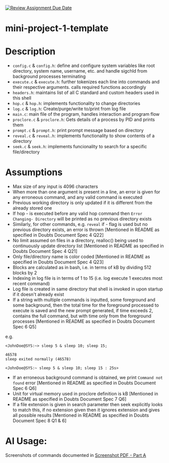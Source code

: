 [![Review Assignment Due Date](https://classroom.github.com/assets/deadline-readme-button-22041afd0340ce965d47ae6ef1cefeee28c7c493a6346c4f15d667ab976d596c.svg)](https://classroom.github.com/a/Qiz9msrr)
# mini-project-1-template

# Description
- `config.c` & `config.h`: define and configure system variables like root directory, system name, username, etc. and handle sigchld from background processes terminating
- `execute.c` & `execute.h`: further tokenizes each line into commands and their respective arguments. calls required functions accordingly
- `headers.h`: maintains list of all C standard and custom headers used in this shell
-  `hop.c` & `hop.h`: implements functionality to change directories
- `log.c` & `log.h`: Create/purge/write to/print from log file
- `main.c`: main file of the program, handles interaction and program flow
- `proclore.c` & `proclore.h`: Gets details of a process by PID and prints them
- `prompt.c` & `prompt.h`: print prompt message based on directory 
- `reveal.c` & `reveal.h`: implements functionality to show contents of a directory
- `seek.c` & `seek.h`: implements funcionality to search for a specific file/directory


# Assumptions
- Max size of any input is 4096 characters
- When more than one argument is present in a line, an error is given for any erroneous command, and any valid command is executed
- Previous working directory is only updated if it is different from the already stored one
- If hop - is executed before any valid hop command then `Error Changing- Directory` will be printed as no previous directory exists
- Similarly, for other commands, e.g. `reveal` if - flag is used but no previous directory exists, an error is thrown [Mentioned in README as specified in Doubts Document Spec 4 Q22]
- No limit assumed on files in a directory, realloc() being used to continuously update directory list [Mentioned in README as specified in Doubts Document Spec 4 Q21]
-  Only file/directory name is color coded [Mentioned in README as specified in Doubts Document Spec 4 Q23]
- Blocks are calculated as in bash, i.e. in terms of kB by dividing 512 blocks by 2
- Indexing in log file is in terms of 1 to 15 (i.e. log execute 1 executes most recent command)
- Log file is created in same directory that shell is invoked in upon startup if it doesn't already exist
- If a string with multiple commands is inputted, some foreground and some background, then the total time for the foreground processed to execute is saved and the new prompt generated, if time exceeds 2, contains the full command, but with time only from the foreground processes [Mentioned in README as specified in Doubts Document Spec 6 Q5]

e.g. 

```
<JohnDoe@SYS:~> sleep 5 & sleep 10; sleep 15;

46578
sleep exited normally (46578)

<JohnDoe@SYS:~ sleep 5 & sleep 10; sleep 15 : 25s>

```
- If an erroneous background command is obtained, we print `Command not found` error [Mentioned in README as specified in Doubts Document Spec 6 Q6]
- Unit for virtual memory used in proclore definition is kB [Mentioned in README as specified in Doubts Document Spec 7 Q6]
- If a file extension is given in search parameter then seek explicitly looks to match this, if no extension given then it ignores extension and gives all possible results [Mentioned in README as specified in Doubts Document Spec 8 Q1 & 6]


# AI Usage:
Screenshots of commands documented in [Screenshot PDF - Part A](./ChatGPTCommands_PartA.pdf)
